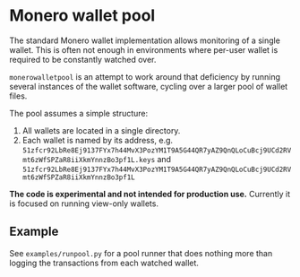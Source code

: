 Monero wallet pool
==================

The standard Monero wallet implementation allows monitoring of a single wallet. This is often not
enough in environments where per-user wallet is required to be constantly watched over.

`monerowalletpool` is an attempt to work around that deficiency by running several instances
of the wallet software, cycling over a larger pool of wallet files.

The pool assumes a simple structure:

 1. All wallets are located in a single directory.
 2. Each wallet is named by its address, e.g.
    `51zfcr92LbRe8Ej9137FYx7h44MvX3PozYM1T9A5G44QR7yAZ9QnQLoCuBcj9UCd2RVmt6zWfSPZaR8iiXkmYnnzBo3pf1L.keys`
    and
    `51zfcr92LbRe8Ej9137FYx7h44MvX3PozYM1T9A5G44QR7yAZ9QnQLoCuBcj9UCd2RVmt6zWfSPZaR8iiXkmYnnzBo3pf1L`

**The code is experimental and not intended for production use.** Currently it is focused on
running view-only wallets.

Example
-------

See `examples/runpool.py` for a pool runner that does nothing more than logging the transactions
from each watched wallet.
